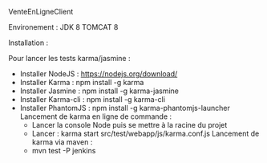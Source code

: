 VenteEnLigneClient

Environement : JDK 8 TOMCAT 8

Installation :

Pour lancer les tests karma/jasmine :
 - Installer NodeJS : https://nodejs.org/download/
 - Installer Karma : npm install -g karma
 - Installer Jasmine : npm install -g karma-jasmine
 - Installer Karma-cli : npm install -g karma-cli
 - Installer PhantomJS : npm install -g karma-phantomjs-launcher
 Lancement de karma en ligne de commande :
   - Lancer la console Node puis se mettre à la racine du projet
   - Lancer : karma start src/test/webapp/js/karma.conf.js 
 Lancement de karma via maven :
   - mvn test -P jenkins
